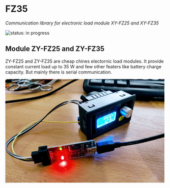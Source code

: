 # FZ35

_Communication library for electronic load module XY-FZ25 and XY-FZ35_

<img src="https://img.shields.io/badge/Status-Work_In_Progress-yellow.svg" alt="status: in progress">

## Module ZY-FZ25 and ZY-FZ35

ZY-FZ25 and ZY-FZ35 are cheap chines electornic load modules. It provide constant current load up to 35 W and few other featers like battery charge capacity. But mainly there is serial communication.

<img src="https://raw.githubusercontent.com/ah01/fz35/master/doc/images/fz35-usb.jpg" width="500" />

